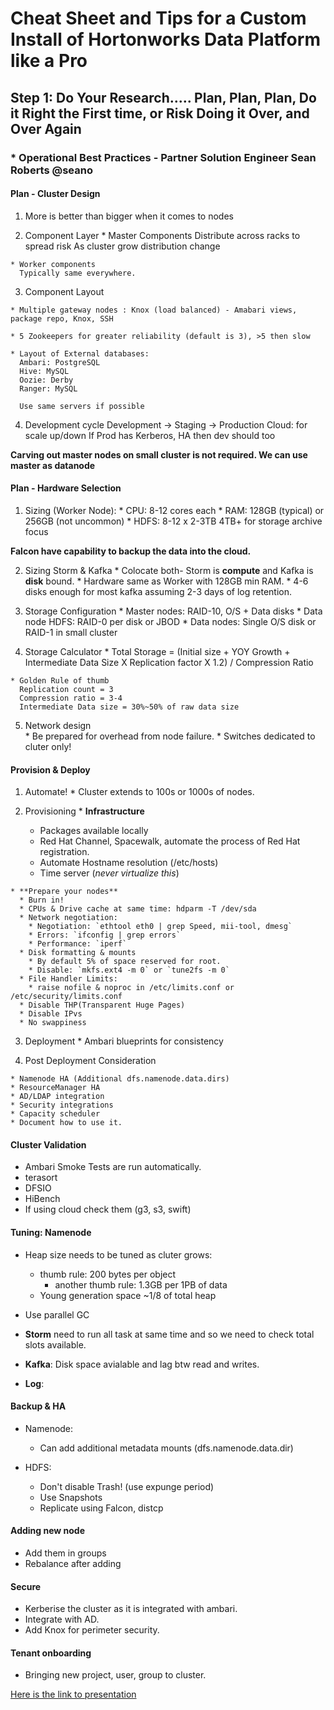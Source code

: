 # Cheat Sheet and Tips for a Custom Install of Hortonworks Data Platform like a Pro

## Step 1: Do Your Research..... Plan, Plan, Plan, Do it Right the First time, or Risk Doing it Over, and Over Again

  ### * Operational Best Practices - Partner Solution Engineer Sean Roberts @seano 

  #### Plan - Cluster Design

  1. More is better than bigger when it comes to nodes

  2. Component Layer
    * Master Components
      Distribute across racks to spread risk
      As cluster grow distribution change

    * Worker components
      Typically same everywhere.

  3. Component Layout

    * Multiple gateway nodes : Knox (load balanced) - Amabari views, package repo, Knox, SSH 

    * 5 Zookeepers for greater reliability (default is 3), >5 then slow

    * Layout of External databases:
      Ambari: PostgreSQL
      Hive: MySQL
      Oozie: Derby
      Ranger: MySQL

      Use same servers if possible


  4. Development cycle
      Development -> Staging -> Production
      Cloud: for scale up/down 
      If Prod has Kerberos, HA then dev should too 
  
   __Carving out master nodes on small cluster is not required. We can use master as datanode__

  
  #### Plan - Hardware Selection
  
  1. Sizing (Worker Node):
    * CPU: 8-12 cores each
    * RAM: 128GB (typical) or 256GB (not uncommon)
    * HDFS: 8-12 x 2-3TB
    	  4TB+ for storage archive focus

  __Falcon have capability to backup the data into the cloud.__


  2. Sizing Storm & Kafka
    * Colocate both- Storm is __compute__ and Kafka is __disk__ bound.
    * Hardware same as Worker with 128GB min RAM.
    * 4-6 disks enough for most kafka assuming 2-3 days of log retention.


  3. Storage Configuration
    * Master nodes: RAID-10, O/S + Data disks
    * Data node HDFS: RAID-0 per disk or JBOD
    * Data nodes: Single O/S disk or RAID-1 in small cluster 


  4. Storage Calculator
    * Total Storage =
      (Initial size +
       YOY Growth +
       Intermediate Data Size
       X Replication factor
       X 1.2) / Compression Ratio

    * Golden Rule of thumb
      Replication count = 3
      Compression ratio = 3-4
      Intermediate Data size = 30%~50% of raw data size

  5. Network design    
    * Be prepared for overhead from node failure.
    * Switches dedicated to cluter only!


  #### Provision & Deploy

  1. Automate!
    * Cluster extends to 100s or 1000s of nodes.

  2. Provisioning 
    * **Infrastructure**
      * Packages available locally
      * Red Hat Channel, Spacewalk, automate the process of Red Hat registration.
      * Automate Hostname resolution (/etc/hosts)
      * Time server (_never virtualize this_)


    * **Prepare your nodes**
      * Burn in!
      * CPUs & Drive cache at same time: hdparm -T /dev/sda
      * Network negotiation:
        * Negotiation: `ethtool eth0 | grep Speed, mii-tool, dmesg`
        * Errors: `ifconfig | grep errors`
        * Performance: `iperf`
      * Disk formatting & mounts
        * By default 5% of space reserved for root.
        * Disable: `mkfs.ext4 -m 0` or `tune2fs -m 0`
      * File Handler Limits: 
        * raise nofile & noproc in /etc/limits.conf or /etc/security/limits.conf
      * Disable THP(Transparent Huge Pages)
      * Disable IPvs
      * No swappiness 

  3. Deployment
    * Ambari blueprints for consistency 

  4. Post Deployment Consideration

    * Namenode HA (Additional dfs.namenode.data.dirs)
    * ResourceManager HA
    * AD/LDAP integration
    * Security integrations
    * Capacity scheduler
    * Document how to use it.

  
  #### Cluster Validation
  * Ambari Smoke Tests are run automatically.
  * terasort
  * DFSIO
  * HiBench
  * If using cloud check them (g3, s3, swift)

  #### Tuning: Namenode
  * Heap size needs to be tuned as cluter grows:
    * thumb rule: 200 bytes per object 
      * another thumb rule: 1.3GB per 1PB of data
    * Young generation space ~1/8 of total heap

  * Use parallel GC

  * **Storm** need to run all task at same time and so we need to check total slots available.

  * **Kafka**: Disk space avialable and lag btw read and writes.

  * **Log**: 

  #### Backup & HA
  * Namenode:
     * Can add additional metadata mounts (dfs.namenode.data.dir) 

  * HDFS:
     * Don't disable Trash! (use expunge period)
     * Use Snapshots
     * Replicate using Falcon, distcp

  #### Adding new node
  * Add them in groups
  * Rebalance after adding


  #### Secure
  * Kerberise the cluster as it is integrated with ambari.
  * Integrate with AD.
  * Add Knox for perimeter security. 


  #### Tenant onboarding
  * Bringing new project, user, group to cluster.

 [Here is the link to presentation](https://github.com/seanorama/workshop-hadoop-ops) 





    	     
